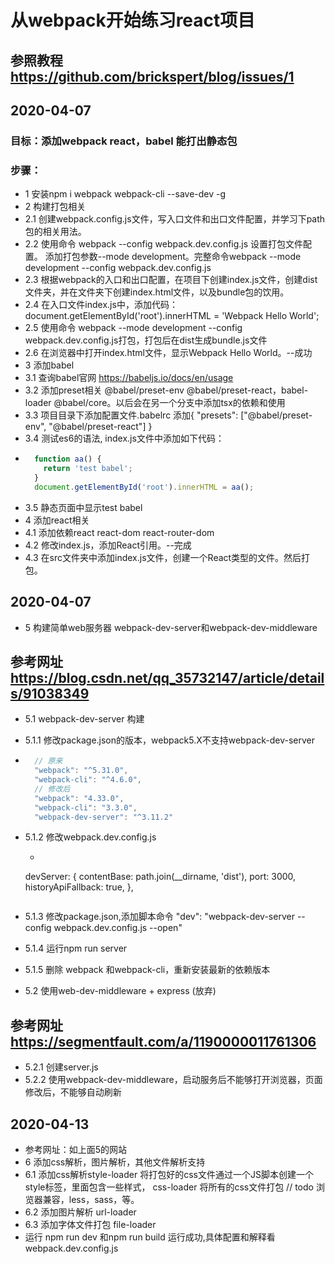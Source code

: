 # 从webpack开始练习react项目
## 参照教程 https://github.com/brickspert/blog/issues/1
## 2020-04-07
 ### 目标：添加webpack react，babel 能打出静态包
 ### 步骤：
* 1 安装npm i webpack webpack-cli --save-dev -g
* 2 构建打包相关
* 2.1 创建webpack.config.js文件，写入口文件和出口文件配置，并学习下path包的相关用法。
* 2.2 使用命令 webpack --config webpack.dev.config.js 设置打包文件配置。 添加打包参数--mode development。完整命令webpack --mode development --config webpack.dev.config.js
* 2.3 根据webpack的入口和出口配置，在项目下创建index.js文件，创建dist文件夹，并在文件夹下创建index.html文件，以及bundle包的饮用。
* 2.4 在入口文件index.js中，添加代码：document.getElementById('root').innerHTML = 'Webpack Hello World';
* 2.5 使用命令 webpack --mode development --config webpack.dev.config.js打包，打包后在dist生成bundle.js文件
* 2.6 在浏览器中打开index.html文件，显示Webpack Hello World。--成功
* 3 添加babel
* 3.1 查询babel官网 https://babeljs.io/docs/en/usage
* 3.2 添加preset相关 @babel/preset-env @babel/preset-react，babel-loader @babel/core。以后会在另一个分支中添加tsx的依赖和使用
* 3.3 项目目录下添加配置文件.babelrc 添加{ "presets": ["@babel/preset-env", "@babel/preset-react"] }
* 3.4 测试es6的语法, index.js文件中添加如下代码：
* ```javascript
    function aa() {
      return 'test babel';
    }
    document.getElementById('root').innerHTML = aa();
  ```
* 3.5 静态页面中显示test babel
* 4 添加react相关
* 4.1 添加依赖react react-dom react-router-dom
* 4.2 修改index.js，添加React引用。--完成
* 4.3 在src文件夹中添加index.js文件，创建一个React类型的文件。然后打包。
## 2020-04-07
* 5 构建简单web服务器 webpack-dev-server和webpack-dev-middleware
## 参考网址 https://blog.csdn.net/qq_35732147/article/details/91038349
* 5.1 webpack-dev-server 构建
* 5.1.1 修改package.json的版本，webpack5.X不支持webpack-dev-server
* ```javascript
    // 原来
    "webpack": "^5.31.0",
    "webpack-cli": "^4.6.0",
    // 修改后
    "webpack": "4.33.0",
    "webpack-cli": "3.3.0",
    "webpack-dev-server": "^3.11.2"
  ```
* 5.1.2 修改webpack.dev.config.js
  * ```javascript
  devServer: {
    contentBase: path.join(__dirname, 'dist'),
    port: 3000,
    historyApiFallback: true,
  },
  ```
* 5.1.3 修改package.json,添加脚本命令 "dev": "webpack-dev-server --config webpack.dev.config.js --open"
* 5.1.4 运行npm run server
* 5.1.5 删除 webpack 和webpack-cli，重新安装最新的依赖版本

* 5.2 使用web-dev-middleware + express (放弃)
## 参考网址 https://segmentfault.com/a/1190000011761306
* 5.2.1 创建server.js
* 5.2.2 使用webpack-dev-middleware，启动服务后不能够打开浏览器，页面修改后，不能够自动刷新
## 2020-04-13
* 参考网址：如上面5的网站
* 6 添加css解析，图片解析，其他文件解析支持
* 6.1 添加css解析style-loader 将打包好的css文件通过一个JS脚本创建一个style标签，里面包含一些样式， css-loader 将所有的css文件打包 // todo 浏览器兼容，less，sass，等。
* 6.2 添加图片解析 url-loader
* 6.3 添加字体文件打包 file-loader
* 运行 npm run dev 和npm run build 运行成功,具体配置和解释看webpack.dev.config.js
















